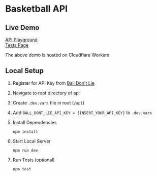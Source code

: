 # Basketball API

## Live Demo
[API Playground](https://basketball-api.quinn-royston.workers.dev/)  
[Tests Page](https://basketball-api.quinn-royston.workers.dev/static/test-results)

The above demo is hosted on Cloudflare Workers



## Local Setup

1. Register for API Key from [Ball Don't Lie](https://www.balldontlie.io/#getting-started)

1. Navigate to root directory of api

1. Create ```.dev.vars``` file in root (```/api```)

1. Add ```BALL_DONT_LIE_API_KEY = {INSERT_YOUR_API_KEY}``` to ```.dev.vars```

1. Install Dependencies
    ```
    npm install
    ```
1. Start Local Server
    ```
    npm run dev
    ```
1. Run Tests (optional)
    ```
    npm test
    ```